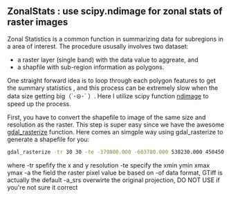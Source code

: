 ## ZonalStats : use scipy.ndimage for zonal stats of raster images 
Zonal Statistics is a common function in summarizing data for subregions in a area of interest. 
The procedure ususally involves two dataset: 
- a raster layer (single band) with the data value to aggreate, and 
- a shapfile with sub-region information as polygons. 

One straight forward idea is to loop through each polygon features to get 
the summary statistics , and this process can be extremely slow when the 
data size getting big（`･⊝･´ ）.
Here I utilize scipy function [ndimage](http://docs.scipy.org/doc/scipy-0.17.1/reference/ndimage.html) to speed up the process.

First, you have to convert the shapefile to image of the same size and resolution as the raster. 
This step is super easy since we have the awesome [gdal_rasterize](http://www.gdal.org/gdal_rasterize.html) function. 
Here comes an simgple way using gdal_rasterize to generate a shapefile for you:
```bash
gdal_rasterize -tr 30 30 -te -379800.000 -603780.000 538230.000 450450.000 -a id -of  GTiff -a_srs EPSG:3310 training.shp training.tif
```
where 
-tr spefify the x and y resolution 
-te specify the xmin ymin xmax ymax
-a the field the raster pixel value be based on 
-of data format, GTiff is actually the default 
-a_srs overwirte the original projection, DO NOT USE if you're not sure it correct



